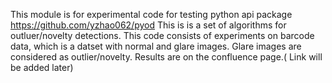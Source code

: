 This module is for experimental code for testing python api package https://github.com/yzhao062/pyod
This is is a set of algorithms for outluer/novelty detections.
This code consists of experiments on barcode data, which is a datset with normal and glare images.
Glare images are considered as outlier/novelty.
Results are on the confluence page.( Link will be added later)